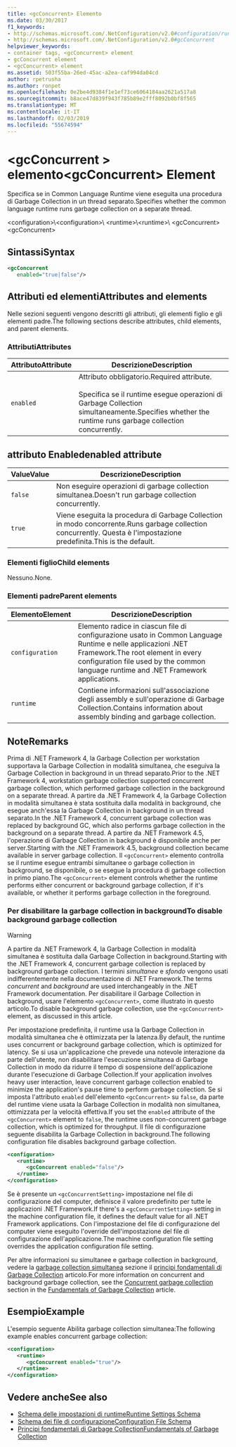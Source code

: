 ```yaml
---
title: <gcConcurrent> Elemento
ms.date: 03/30/2017
f1_keywords:
- http://schemas.microsoft.com/.NetConfiguration/v2.0#configuration/runtime/gcConcurrent
- http://schemas.microsoft.com/.NetConfiguration/v2.0#gcConcurrent
helpviewer_keywords:
- container tags, <gcConcurrent> element
- gcConcurrent element
- <gcConcurrent> element
ms.assetid: 503f55ba-26ed-45ac-a2ea-caf994da04cd
author: rpetrusha
ms.author: ronpet
ms.openlocfilehash: 0e2be4d9384f1e1ef73ce6064184aa2621a517a8
ms.sourcegitcommit: b8ace47d839f943f785b89e2fff8092b0bf8f565
ms.translationtype: MT
ms.contentlocale: it-IT
ms.lasthandoff: 02/03/2019
ms.locfileid: "55674594"
---
```

# <a name="gcconcurrent-element"></a><span data-ttu-id="4db8a-102">\<gcConcurrent > elemento</span><span class="sxs-lookup"><span data-stu-id="4db8a-102">\<gcConcurrent> Element</span></span>

<span data-ttu-id="4db8a-103">Specifica se in Common Language Runtime viene eseguita una procedura di Garbage Collection in un thread separato.</span><span class="sxs-lookup"><span data-stu-id="4db8a-103">Specifies whether the common language runtime runs garbage collection on a separate thread.</span></span>

<span data-ttu-id="4db8a-104">\<configuration>\\</span><span class="sxs-lookup"><span data-stu-id="4db8a-104">\<configuration>\\</span></span>
<span data-ttu-id="4db8a-105">\<runtime>\\</span><span class="sxs-lookup"><span data-stu-id="4db8a-105">\<runtime>\\</span></span>
<span data-ttu-id="4db8a-106">\<gcConcurrent></span><span class="sxs-lookup"><span data-stu-id="4db8a-106">\<gcConcurrent></span></span>

## <a name="syntax"></a><span data-ttu-id="4db8a-107">Sintassi</span><span class="sxs-lookup"><span data-stu-id="4db8a-107">Syntax</span></span>

```xml
<gcConcurrent
   enabled="true|false"/>
```

## <a name="attributes-and-elements"></a><span data-ttu-id="4db8a-108">Attributi ed elementi</span><span class="sxs-lookup"><span data-stu-id="4db8a-108">Attributes and elements</span></span>

<span data-ttu-id="4db8a-109">Nelle sezioni seguenti vengono descritti gli attributi, gli elementi figlio e gli elementi padre.</span><span class="sxs-lookup"><span data-stu-id="4db8a-109">The following sections describe attributes, child elements, and parent elements.</span></span>

### <a name="attributes"></a><span data-ttu-id="4db8a-110">Attributi</span><span class="sxs-lookup"><span data-stu-id="4db8a-110">Attributes</span></span>

|<span data-ttu-id="4db8a-111">Attributo</span><span class="sxs-lookup"><span data-stu-id="4db8a-111">Attribute</span></span>|<span data-ttu-id="4db8a-112">Descrizione</span><span class="sxs-lookup"><span data-stu-id="4db8a-112">Description</span></span>|
|---------------|-----------------|
|`enabled`|<span data-ttu-id="4db8a-113">Attributo obbligatorio.</span><span class="sxs-lookup"><span data-stu-id="4db8a-113">Required attribute.</span></span><br /><br /> <span data-ttu-id="4db8a-114">Specifica se il runtime esegue operazioni di Garbage Collection simultaneamente.</span><span class="sxs-lookup"><span data-stu-id="4db8a-114">Specifies whether the runtime runs garbage collection concurrently.</span></span>|

## <a name="enabled-attribute"></a><span data-ttu-id="4db8a-115">attributo Enabled</span><span class="sxs-lookup"><span data-stu-id="4db8a-115">enabled attribute</span></span>

|<span data-ttu-id="4db8a-116">Value</span><span class="sxs-lookup"><span data-stu-id="4db8a-116">Value</span></span>|<span data-ttu-id="4db8a-117">Descrizione</span><span class="sxs-lookup"><span data-stu-id="4db8a-117">Description</span></span>|
|-----------|-----------------|
|`false`|<span data-ttu-id="4db8a-118">Non eseguire operazioni di garbage collection simultanea.</span><span class="sxs-lookup"><span data-stu-id="4db8a-118">Doesn't run garbage collection concurrently.</span></span>|
|`true`|<span data-ttu-id="4db8a-119">Viene eseguita la procedura di Garbage Collection in modo concorrente.</span><span class="sxs-lookup"><span data-stu-id="4db8a-119">Runs garbage collection concurrently.</span></span> <span data-ttu-id="4db8a-120">Questa è l'impostazione predefinita.</span><span class="sxs-lookup"><span data-stu-id="4db8a-120">This is the default.</span></span>|

### <a name="child-elements"></a><span data-ttu-id="4db8a-121">Elementi figlio</span><span class="sxs-lookup"><span data-stu-id="4db8a-121">Child elements</span></span>

<span data-ttu-id="4db8a-122">Nessuno.</span><span class="sxs-lookup"><span data-stu-id="4db8a-122">None.</span></span>

### <a name="parent-elements"></a><span data-ttu-id="4db8a-123">Elementi padre</span><span class="sxs-lookup"><span data-stu-id="4db8a-123">Parent elements</span></span>

|<span data-ttu-id="4db8a-124">Elemento</span><span class="sxs-lookup"><span data-stu-id="4db8a-124">Element</span></span>|<span data-ttu-id="4db8a-125">Descrizione</span><span class="sxs-lookup"><span data-stu-id="4db8a-125">Description</span></span>|
|-------------|-----------------|
|`configuration`|<span data-ttu-id="4db8a-126">Elemento radice in ciascun file di configurazione usato in Common Language Runtime e nelle applicazioni .NET Framework.</span><span class="sxs-lookup"><span data-stu-id="4db8a-126">The root element in every configuration file used by the common language runtime and .NET Framework applications.</span></span>|
|`runtime`|<span data-ttu-id="4db8a-127">Contiene informazioni sull'associazione degli assembly e sull'operazione di Garbage Collection.</span><span class="sxs-lookup"><span data-stu-id="4db8a-127">Contains information about assembly binding and garbage collection.</span></span>|

## <a name="remarks"></a><span data-ttu-id="4db8a-128">Note</span><span class="sxs-lookup"><span data-stu-id="4db8a-128">Remarks</span></span>

<span data-ttu-id="4db8a-129">Prima di .NET Framework 4, la Garbage Collection per workstation supportava la Garbage Collection in modalità simultanea, che eseguiva la Garbage Collection in background in un thread separato.</span><span class="sxs-lookup"><span data-stu-id="4db8a-129">Prior to the .NET Framework 4, workstation garbage collection supported concurrent garbage collection, which performed garbage collection in the background on a separate thread.</span></span> <span data-ttu-id="4db8a-130">A partire da .NET Framework 4, la Garbage Collection in modalità simultanea è stata sostituita dalla modalità in background, che esegue anch'essa la Garbage Collection in background in un thread separato.</span><span class="sxs-lookup"><span data-stu-id="4db8a-130">In the .NET Framework 4, concurrent garbage collection was replaced by background GC, which also performs garbage collection in the background on a separate thread.</span></span> <span data-ttu-id="4db8a-131">A partire da .NET Framework 4.5, l'operazione di Garbage Collection in background è disponibile anche per server.</span><span class="sxs-lookup"><span data-stu-id="4db8a-131">Starting with the .NET Framework 4.5, background collection became available in server garbage collection.</span></span> <span data-ttu-id="4db8a-132">Il `<gcConcurrent>` elemento controlla se il runtime esegue entrambi simultanee o garbage collection in background, se disponibile, o se esegue la procedura di garbage collection in primo piano.</span><span class="sxs-lookup"><span data-stu-id="4db8a-132">The `<gcConcurrent>` element controls whether the runtime performs either concurrent or background garbage collection, if it's available, or whether it performs garbage collection in the foreground.</span></span>

### <a name="to-disable-background-garbage-collection"></a><span data-ttu-id="4db8a-133">Per disabilitare la garbage collection in background</span><span class="sxs-lookup"><span data-stu-id="4db8a-133">To disable background garbage collection</span></span>

> [!WARNING]
> <span data-ttu-id="4db8a-134">A partire da .NET Framework 4, la Garbage Collection in modalità simultanea è sostituita dalla Garbage Collection in background.</span><span class="sxs-lookup"><span data-stu-id="4db8a-134">Starting with the .NET Framework 4, concurrent garbage collection is replaced by background garbage collection.</span></span> <span data-ttu-id="4db8a-135">I termini *simultanee* e *sfondo* vengono usati indifferentemente nella documentazione di .NET Framework.</span><span class="sxs-lookup"><span data-stu-id="4db8a-135">The terms *concurrent* and *background* are used interchangeably in the .NET Framework documentation.</span></span> <span data-ttu-id="4db8a-136">Per disabilitare il Garbage Collection in background, usare l'elemento `<gcConcurrent>`, come illustrato in questo articolo.</span><span class="sxs-lookup"><span data-stu-id="4db8a-136">To disable background garbage collection, use the `<gcConcurrent>` element, as discussed in this article.</span></span>

<span data-ttu-id="4db8a-137">Per impostazione predefinita, il runtime usa la Garbage Collection in modalità simultanea che è ottimizzata per la latenza.</span><span class="sxs-lookup"><span data-stu-id="4db8a-137">By default, the runtime uses concurrent or background garbage collection, which is optimized for latency.</span></span> <span data-ttu-id="4db8a-138">Se si usa un'applicazione che prevede una notevole interazione da parte dell'utente, non disabilitare l'esecuzione simultanea di Garbage Collection in modo da ridurre il tempo di sospensione dell'applicazione durante l'esecuzione di Garbage Collection.</span><span class="sxs-lookup"><span data-stu-id="4db8a-138">If your application involves heavy user interaction, leave concurrent garbage collection enabled to minimize the application's pause time to perform garbage collection.</span></span> <span data-ttu-id="4db8a-139">Se si imposta l'attributo `enabled` dell'elemento `<gcConcurrent>` su `false`, da parte del runtime viene usata la Garbage Collection in modalità non simultanea, ottimizzata per la velocità effettiva.</span><span class="sxs-lookup"><span data-stu-id="4db8a-139">If you set the `enabled` attribute of the `<gcConcurrent>` element to `false`, the runtime uses non-concurrent garbage collection, which is optimized for throughput.</span></span> <span data-ttu-id="4db8a-140">Il file di configurazione seguente disabilita la Garbage Collection in background.</span><span class="sxs-lookup"><span data-stu-id="4db8a-140">The following configuration file disables background garbage collection.</span></span>

```xml
<configuration>
   <runtime>
      <gcConcurrent enabled="false"/>
   </runtime>
</configuration>
```

 <span data-ttu-id="4db8a-141">Se è presente un `<gcConcurrentSetting>` impostazione nel file di configurazione del computer, definisce il valore predefinito per tutte le applicazioni .NET Framework.</span><span class="sxs-lookup"><span data-stu-id="4db8a-141">If there's a `<gcConcurrentSetting>` setting in the machine configuration file, it defines the default value for all .NET Framework applications.</span></span> <span data-ttu-id="4db8a-142">Con l'impostazione del file di configurazione del computer viene eseguito l'override dell'impostazione del file di configurazione dell'applicazione.</span><span class="sxs-lookup"><span data-stu-id="4db8a-142">The machine configuration file setting overrides the application configuration file setting.</span></span>

 <span data-ttu-id="4db8a-143">Per altre informazioni su simultanee e garbage collection in background, vedere la [garbage collection simultanea](../../../../standard/garbage-collection/fundamentals.md#concurrent-garbage-collection) sezione il [principi fondamentali di Garbage Collection](../../../../standard/garbage-collection/fundamentals.md) articolo.</span><span class="sxs-lookup"><span data-stu-id="4db8a-143">For more information on concurrent and background garbage collection, see the [Concurrent garbage collection](../../../../standard/garbage-collection/fundamentals.md#concurrent-garbage-collection) section in the [Fundamentals of Garbage Collection](../../../../standard/garbage-collection/fundamentals.md) article.</span></span>

## <a name="example"></a><span data-ttu-id="4db8a-144">Esempio</span><span class="sxs-lookup"><span data-stu-id="4db8a-144">Example</span></span>

<span data-ttu-id="4db8a-145">L'esempio seguente Abilita garbage collection simultanea:</span><span class="sxs-lookup"><span data-stu-id="4db8a-145">The following example enables concurrent garbage collection:</span></span>

```xml
<configuration>
   <runtime>
      <gcConcurrent enabled="true"/>
   </runtime>
</configuration>
```

## <a name="see-also"></a><span data-ttu-id="4db8a-146">Vedere anche</span><span class="sxs-lookup"><span data-stu-id="4db8a-146">See also</span></span>

- [<span data-ttu-id="4db8a-147">Schema delle impostazioni di runtime</span><span class="sxs-lookup"><span data-stu-id="4db8a-147">Runtime Settings Schema</span></span>](index.md)
- [<span data-ttu-id="4db8a-148">Schema dei file di configurazione</span><span class="sxs-lookup"><span data-stu-id="4db8a-148">Configuration File Schema</span></span>](../index.md)
- [<span data-ttu-id="4db8a-149">Principi fondamentali di Garbage Collection</span><span class="sxs-lookup"><span data-stu-id="4db8a-149">Fundamentals of Garbage Collection</span></span>](../../../../standard/garbage-collection/fundamentals.md)
